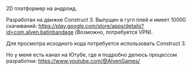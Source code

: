 2D платформер на андроид.

Разработан на движке Construct 3. Выпущен в гугл плей и имеет 10000 скачиваний: https://play.google.com/store/apps/details?id=com.alven.batinbandage (Возможно, потребуется VPN).

Для просмотра исходного кода потребуется использовать Construct 3.

Но у меня есть канал на Ютубе, где я подробно делюсь процессом разработки: https://www.youtube.com/@AlvenGames/
